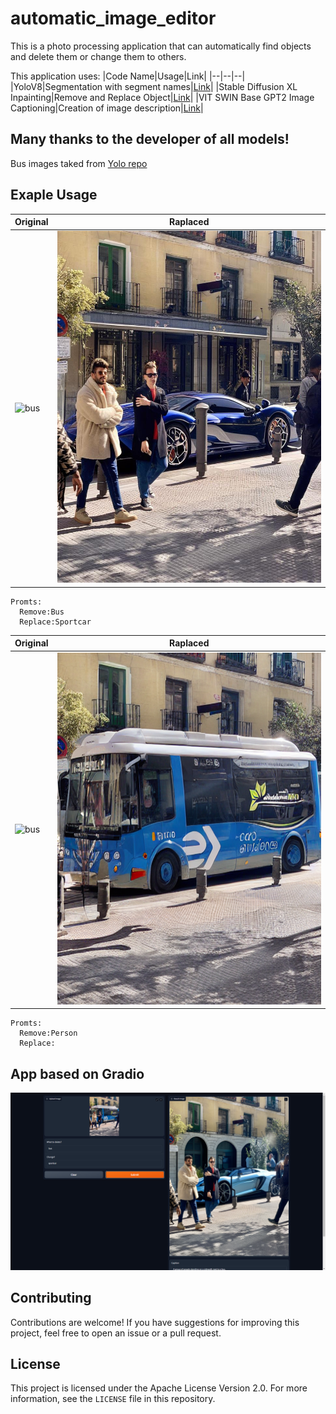 # automatic_image_editor
This is a photo processing application that can automatically find objects and delete them or change them to others.

This application uses:
|Code Name|Usage|Link|
|--|--|--|
|YoloV8|Segmentation with segment names|[Link](https://github.com/ultralytics/ultralytics)|
|Stable Diffusion XL Inpainting|Remove and Replace Object|[Link](https://huggingface.co/diffusers/stable-diffusion-xl-1.0-inpainting-0.1)|
|VIT SWIN Base GPT2 Image Captioning|Сreation of image description|[Link](https://huggingface.co/Abdou/vit-swin-base-224-gpt2-image-captioning)|

**Many thanks to the developer of all models!**
---
Bus images taked from [Yolo repo](https://github.com/ultralytics/ultralytics)

## Exaple Usage

|Original|Raplaced|
|--|--|
|![bus](https://github.com/ultralytics/ultralytics/blob/main/ultralytics/assets/bus.jpg)|![bus](ex/sportcar.jpg)|

```
Promts:
  Remove:Bus
  Replace:Sportcar
```

|Original|Raplaced|
|--|--|
|![bus](https://github.com/ultralytics/ultralytics/blob/main/ultralytics/assets/bus.jpg)|![bus](ex/removed.png)|
```
Promts:
  Remove:Person
  Replace:
```


## App based on Gradio
![Interface](ex/interface.png)

## Contributing

Contributions are welcome! If you have suggestions for improving this project, feel free to open an issue or a pull request.

## License

This project is licensed under the Apache License Version 2.0. For more information, see the `LICENSE` file in this repository.
